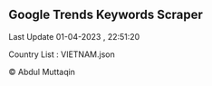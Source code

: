

## Google Trends Keywords Scraper 
 
Last Update 01-04-2023 , 22:51:20

Country List :
VIETNAM.json



© Abdul Muttaqin 
